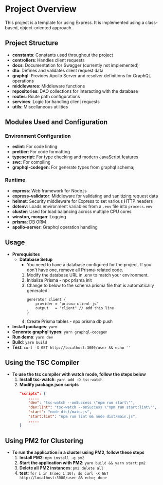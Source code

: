 # Project Overview

This project is a template for using Express. It is implemented using a class-based, object-oriented approach.

## Project Structure

-   **constants**: Constants used throughout the project
-   **controllers**: Handles client requests
-   **docs**: Documentation for Swagger (currently not implemented)
-   **dto**: Defines and validates client request data
-   **graphql**: Provides Apollo Server and resolver definitions for GraphQL operations
-   **middlewares**: Middleware functions
-   **repositories**: DAO collections for interacting with the database
-   **routes**: Route path configurations
-   **services**: Logic for handling client requests
-   **utils**: Miscellaneous utilities

## Modules Used and Configuration

### Environment Configuration

-   **eslint**: For code linting
-   **prettier**: For code formatting
-   **typescript**: For type checking and modern JavaScript features
-   **swc**: For compiling
-   **graphql-codegen**: For generate types from graphql schema;

### Runtime

-   **express**: Web framework for Node.js
-   **express-validator**: Middleware for validating and sanitizing request data
-   **helmet**: Security middleware for Express to set various HTTP headers
-   **dotenv**: Loads environment variables from a `.env` file into `process.env`
-   **cluster**: Used for load balancing across multiple CPU cores
-   **winston, morgan**: Logging
-   **prisma**: DB ORM
-   **apollo-server**: Graphql operation handling

## Usage

-   **Prerequisites**
    -   **Database Setup**
        -   You need to have a database configured for the project. If you don't have one, remove all Prisma-related code.
        1. Modify the database URL in .env to match your environment.
        2. Initialize Prisma - npx prisma init
        3. Change to below to the schema.prisma file that is automatically generated.
            ```prisma
            generator client {
                provider = "prisma-client-js"
                output   = "client" // add this line
            }
            ```
        4. Create Prisma tables - npx prisma db push
-   **Install packages**: `yarn`
-   **Generate graphql types**: `yarn graphql-codegen`
-   **Run demo**: `yarn dev`
-   **Build**: `yarn build`
-   **Test**: `curl -X GET http://localhost:3000/user && echo ''`

## Using the TSC Compiler

-   **To use the tsc compiler with watch mode, follow the steps below**
    1. **Install tsc-watch**: `yarn add -D tsc-watch`
    2. **Modify package.json scripts**
        ```json
        "scripts": {
            .....
            "dev": "tsc-watch --onSuccess \"npm run start\"",
            "dev:lint": "tsc-watch --onSuccess \"npm run start:lint\"",
            "start": "node dist/main.js",
            "start:lint": "npm run lint && node dist/main.js",
            .....
        }
        ```

## Using PM2 for Clustering

-   **To run the application in a cluster using PM2, follow these steps**
    1. **Install PM2**: `npm install -g pm2`
    2. **Start the application with PM2**: `yarn build && yarn start:pm2`
    3. **Delete all PM2 instances**: `pm2 delete all`
    4. **test**: `for i in $(seq 1 10); do curl -X GET http://localhost:3000/user && echo; done`

